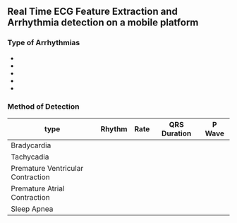 ## Real Time ECG Feature Extraction and Arrhythmia detection on a mobile platform


### Type of Arrhythmias
* 
*
*
*
*

### Method of Detection

| type | Rhythm  | Rate  | QRS Duration |  P Wave |
|---|---|---|---|---|
| Bradycardia  |   |   |   |   |
| Tachycadia |   |   |   |   |
| Premature Ventricular Contraction |   |   |   |   |
| Premature Atrial Contraction |   |   |   |   |
| Sleep Apnea |   |   |   |   |
